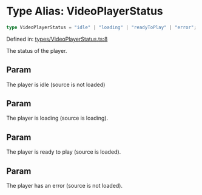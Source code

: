 # Type Alias: VideoPlayerStatus

```ts
type VideoPlayerStatus = "idle" | "loading" | "readyToPlay" | "error";
```

Defined in: [types/VideoPlayerStatus.ts:8](https://github.com/TheWidlarzGroup/react-native-video/blob/af801fa4d9043aca201183cd46f4c2b7b6814b4d/packages/react-native-video/src/core/types/VideoPlayerStatus.ts#L8)

The status of the player.

## Param

The player is idle (source is not loaded)

## Param

The player is loading (source is loading).

## Param

The player is ready to play (source is loaded).

## Param

The player has an error (source is not loaded).
